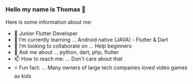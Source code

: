 ### Hello my name is Thomas 👋


Here is some information about me:

- 🐳 Junior Flutter Developer
- 🌱 I’m currently learning ... Android native (JAVA) - Flutter & Dart
- 👯 I’m looking to collaborate on ... Help beginners 
- 💬 Ask me about ... python, dart, php, flutter
- 📫 How to reach me: ... Don't care about that
- ⚡ Fun fact: ... Many owners of large tech companies loved video games as kids
